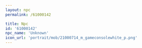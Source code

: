 ```yaml
---
layout: npc
permalink: /61000142

title: Npc
id: '61000142'
npc_name: 'Unknown'
icon_url: 'portrait/mob/21000714_m_gameconsolewhite_p.png'
---
```

